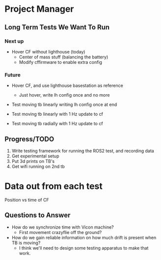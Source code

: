 # Project Manager
## Long Term Tests We Want To Run
### Next up
- Hover CF without lighthouse (today)
    - Center of mass stuff (balancing the battery)
    - Modify cffirmware to enable extra config
### Future
- Hover CF, and use lighthouse basestation as reference
    - Just hover, write lh config once and no more

- Test moving tb linearly writing lh config once at end

- Test moving tb linearly with 1 Hz update to cf

- Test moving tb radially with 1 Hz update to cf


## Progress/TODO
1. Write testing framework for running the ROS2 test, and recording data
2. Get experimental setup
3. Put 3d prints on TB's
4. Get wifi running on 2nd tb


# Data out from each test
Position vs time of CF


## Questions to Answer
- How do we synchronize time with Vicon machine?
	- First movement crazyflie off the ground?
- How do we gain reliable information on how much drift is present when TB is moving?
	- I think we'll need to design some testing apparatus to make that work. 